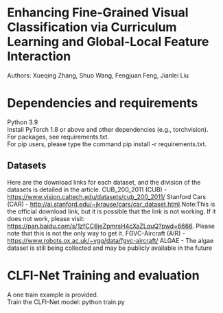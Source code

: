 # Enhancing Fine-Grained Visual Classification via Curriculum Learning and Global-Local Feature Interaction
Authors: Xueqing Zhang, Shuo Wang, Fengjuan Feng, Jianlei Liu

# Dependencies and requirements
Python 3.9 <br>
Install PyTorch 1.8 or above and other dependencies (e.g., torchvision).<br>
For packages, see requirements.txt.<br>
For pip users, please type the command pip install -r requirements.txt.
## Datasets
Here are the download links for each dataset, and the division of the datasets is detailed in the article.
CUB_200_2011 (CUB) - <https://www.vision.caltech.edu/datasets/cub_200_2011/>
Stanford Cars (CAR) - <http://ai.stanford.edu/~jkrause/cars/car_dataset.html>.Note:This is the official download link, but it is possible that the link is not working. If it does not work, please visit: https://pan.baidu.com/s/1zfCC6jeZpmrsH4cXaZLquQ?pwd=6666. Please note that this is not the only way to get it.
FGVC-Aircraft (AIR) - <https://www.robots.ox.ac.uk/~vgg/data/fgvc-aircraft/>
ALGAE - The algae dataset is still being collected and may be publicly available in the future

# CLFI-Net Training and evaluation
A one train example is provided.<br>
Train the CLFI-Net model: python train.py


